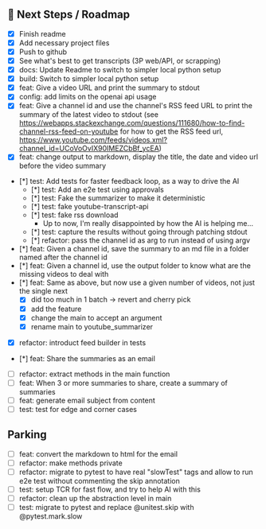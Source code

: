 ## 🔮 Next Steps / Roadmap

* [x] Finish readme
* [x] Add necessary project files
* [x] Push to github
* [x] See what's best to get transcripts (3P web/API, or scrapping)
* [x] docs: Update Readme to switch to simpler local python setup
* [x] build: Switch to simpler local python setup
* [x] feat: Give a video URL and print the summary to stdout
* [x] config: add limits on the openai api usage
* [x] feat: Give a channel id and use the channel's RSS feed URL to print the summary of the latest video to stdout (see https://webapps.stackexchange.com/questions/111680/how-to-find-channel-rss-feed-on-youtube for how to get the RSS feed url, https://www.youtube.com/feeds/videos.xml?channel_id=UCoVoOvIX90IMEZCbBf_ycEA)
* [x] feat: change output to markdown, display the title, the date and video url before the video summary
* [*] test: Add tests for faster feedback loop, as a way to drive the AI
    * [*] test: Add an e2e test using approvals
    * [*] test: Fake the summarizer to make it deterministic
    * [*] test: fake youtube-transcript-api
    * [*] test: fake rss download
        * Up to now, I'm really disappointed by how the AI is helping me...
    * [*] test: capture the results without going through patching stdout
    * [*] refactor: pass the channel id as arg to run instead of using argv
* [*] feat: Given a channel id, save the summary to an md file in a folder named after the channel id
* [*] feat: Given a channel id, use the output folder to know what are the missing videos to deal with
* [*] feat: Same as above, but now use a given number of videos, not just the single next
    - [x] did too much in 1 batch -> revert and cherry pick
    - [x] add the feature
    - [x] change the main to accept an argument
    - [x] rename main to youtube_summarizer
* [x] refactor: introduct feed builder in tests
* [*] feat: Share the summaries as an email
* [ ] refactor: extract methods in the main function
* [ ] feat: When 3 or more summaries to share, create a summary of summaries
* [ ] feat: generate email subject from content
* [ ] test: test for edge and corner cases

## Parking
* [ ] feat: convert the markdown to html for the email
* [ ] refactor: make methods private
* [ ] refactor: migrate to pytest to have real "slowTest" tags and allow to run e2e test without commenting the skip annotation
* [ ] test: setup TCR for fast flow, and try to help AI with this
* [ ] refactor: clean up the abstraction level in main
* [ ] test: migrate to pytest and replace @unitest.skip with @pytest.mark.slow
